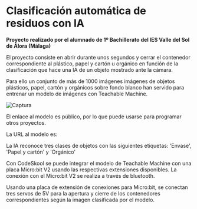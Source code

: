 # Clasificación automática de residuos con IA
**Proyecto realizado por el alumnado de 1º Bachillerato del IES Valle del Sol de Álora (Málaga)**

El proyecto consiste en abrir durante unos segundos y cerrar el contenedor correspondiente al plástico, papel y cartón u orgánico en función de la clasificación que hace una IA de un objeto mostrado ante la cámara.

Para ello un conjunto de más de 1000 imágenes imágenes de objetos plásticos, papel, cartón y orgánicos sobre fondo blanco han servido para entrenar un modelo de imágenes con Teachable Machine.

![Captura](https://github.com/TecnoProfesor/Residuos/assets/65020790/72bbe42e-4c24-4b5b-aabd-d223456ea2f5)

El enlace al modelo es público, por lo que puede usarse para programar otros proyectos. 

La URL al modelo es: 

La IA reconoce tres clases de objetos con las siguientes etiquetas: 'Envase', 'Papel  y cartón' y 'Orgánico'

Con CodeSkool se puede integrar el modelo de Teachable Machine con una placa Micro:bit V2 usando las respectivas extensiones disponibles. La conexión con el Micro:bit V2 se realiza a través de bluetooth.

Usando una placa de extensión de conexiones para Micro:bit, se conectan tres servos de 5V para la apertura y cierre de los contenedores correspondientes según la imagen clasificada por el modelo.
